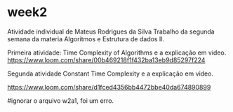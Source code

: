 # week2
Atividade individual de Mateus Rodrigues da Silva
Trabalho da segunda semana da materia Algoritmos e Estrutura de dados II.

Primeira atividade: Time Complexity of Algorithms e a explicação em video.
https://www.loom.com/share/00b469218f1f432ba13eb9d85297f224

Segunda atividade Constant Time Complexity e a explicação em video.

https://www.loom.com/share/d1fced4356bb4472bbe40da674890899

#ignorar o arquivo w2a1, foi um erro.
